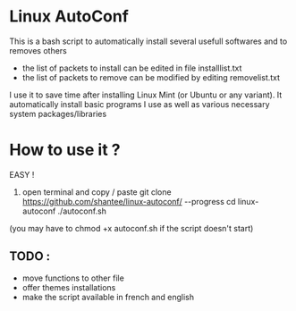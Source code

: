 # Linux AutoConf

This is a bash script to automatically install several usefull softwares and to removes others
- the list of packets to install can be edited  in file installlist.txt
- the list of packets to remove can be modified by editing removelist.txt

I use it to save time after installing Linux Mint (or Ubuntu or any variant). It automatically install basic programs I use as well as various necessary system packages/libraries 

# How to use it ?

EASY !
1) open terminal and copy / paste
git clone https://github.com/shantee/linux-autoconf/ --progress
cd linux-autoconf
./autoconf.sh

(you may have to chmod +x autoconf.sh if the script doesn't start)


## TODO : 
- move functions to other file
- offer themes installations
- make the script available in french and english



